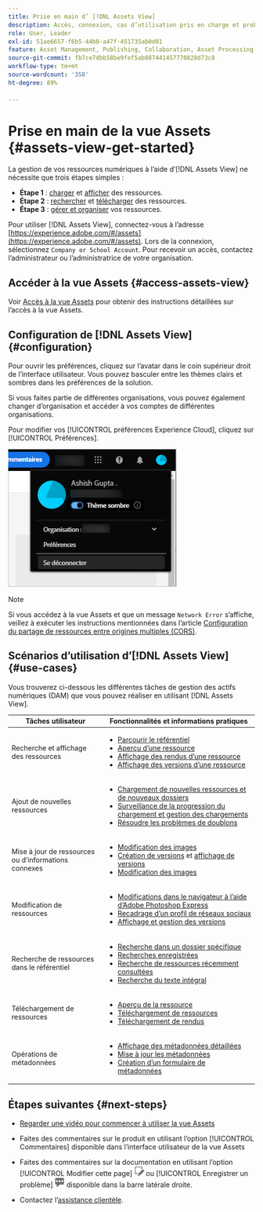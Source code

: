 ```yaml
---
title: Prise en main d’ [!DNL Assets View]
description: Accès, connexion, cas d’utilisation pris en charge et problèmes connus dans [!DNL Assets View].
role: User, Leader
exl-id: 51ae6657-f6b5-44b0-a47f-451735ab0d01
feature: Asset Management, Publishing, Collaboration, Asset Processing
source-git-commit: fb7ce7dbb58be9fef5ab087441457770828d73c8
workflow-type: tm+mt
source-wordcount: '358'
ht-degree: 89%

---
```


# Prise en main de la vue Assets {#assets-view-get-started}

<!-- TBD: Make links for these steps. -->

La gestion de vos ressources numériques à l’aide d’[!DNL Assets View] ne nécessite que trois étapes simples :

* **Étape 1** : [charger](/help/assets/add-delete-assets-view.md) et [afficher](/help/assets/navigate-assets-view.md) des ressources.
* **Étape 2** : [rechercher](/help/assets/search-assets-view.md) et [télécharger](/help/assets/manage-organize-assets-view.md#download) des ressources.
* **Étape 3** : [gérer et organiser](/help/assets/manage-organize-assets-view.md) vos ressources.

Pour utiliser [!DNL Assets View], connectez-vous à l’adresse [https://experience.adobe.com/#/assets](https://experience.adobe.com/#/assets). Lors de la connexion, sélectionnez `Company or School Account`. Pour recevoir un accès, contactez l’administrateur ou l’administratrice de votre organisation.

<!--In addition, more reference information that can be helpful is [understanding of the user interface](/help/assets/navigate-assets-view.md), [list of use cases](#use-cases), [supported file types](/help/assets/supported-file-formats-assets-view.md), and [known issues](/help/assets/release-notes.md#known-issues).
-->

## Accéder à la vue Assets {#access-assets-view}

Voir [Accès à la vue Assets](/help/assets/assets-view-introduction.md#how-to-access-assets-view) pour obtenir des instructions détaillées sur l’accès à la vue Assets.

## Configuration de [!DNL Assets View] {#configuration}

Pour ouvrir les préférences, cliquez sur l’avatar dans le coin supérieur droit de l’interface utilisateur. Vous pouvez basculer entre les thèmes clairs et sombres dans les préférences de la solution.

Si vous faites partie de différentes organisations, vous pouvez également changer d’organisation et accéder à vos comptes de différentes organisations.

Pour modifier vos [!UICONTROL préférences Experience Cloud], cliquez sur [!UICONTROL Préférences].

![Préférence pour changer de thème (sombre ou clair)](assets/theme-change.png)

>[!NOTE]
>
>Si vous accédez à la vue Assets et que un message `Network Error` s’affiche, veillez à exécuter les instructions mentionnées dans l’article [Configuration du partage de ressources entre origines multiples (CORS)](/help/headless/deployment/cross-origin-resource-sharing.md).

## Scénarios d’utilisation d’[!DNL Assets View]  {#use-cases}

Vous trouverez ci-dessous les différentes tâches de gestion des actifs numériques (DAM) que vous pouvez réaliser en utilisant [!DNL Assets View].

| Tâches utilisateur | Fonctionnalités et informations pratiques |
|-----|------|
| Recherche et affichage des ressources | <ul> <li>[Parcourir le référentiel](/help/assets/navigate-assets-view.md#view-assets-and-details) </li> <li> [Aperçu d’une ressource](/help/assets/navigate-assets-view.md#preview-assets) <li> [Affichage des rendus d’une ressource](/help/assets/add-delete-assets-view.md#renditions) </li> <li>[Affichage des versions d’une ressource](/help/assets/manage-organize-assets-view.md#view-versions)</li></ul> |
| Ajout de nouvelles ressources | <ul> <li>[Chargement de nouvelles ressources et de nouveaux dossiers](/help/assets/add-delete-assets-view.md)</li> <li>[Surveillance de la progression du chargement et gestion des chargements](/help/assets/add-delete-assets-view.md#upload-progress)</li> <li>[Résoudre les problèmes de doublons](/help/assets/add-delete-assets-view.md)</li> </ul> |
| Mise à jour de ressources ou d’informations connexes | <ul> <li>[Modification des images](/help/assets/edit-images-assets-view.md)</li> <li>[Création de versions](/help/assets/manage-organize-assets-view.md#create-versions) et [affichage de versions](/help/assets/manage-organize-assets-view.md#view-versions)</li> <li>[Modification des images](/help/assets/edit-images-assets-view.md)</li> </ul> |
| Modification de ressources | <ul> <li>[Modifications dans le navigateur à l’aide d’Adobe Photoshop Express](/help/assets/edit-images-assets-view.md)</li> <li>[Recadrage d’un profil de réseaux sociaux](/help/assets/edit-images-assets-view.md#crop-straighten-images)</li> <li>[Affichage et gestion des versions](/help/assets/manage-organize-assets-view.md#view-versions)</li></ul></ul> |
| Recherche de ressources dans le référentiel | <ul> <li>[Recherche dans un dossier spécifique](/help/assets/search-assets-view.md#refine-search-results)</li> <li>[Recherches enregistrées](/help/assets/search-assets-view.md#saved-search)</li> <li>[Recherche de ressources récemment consultées](/help/assets/search-assets-view.md)</li> <li>[Recherche du texte intégral](/help/assets/search-assets-view.md) |
| Téléchargement de ressources | <ul> <li> [Aperçu de la ressource](/help/assets/navigate-assets-view.md#preview-assets) </li> <li> [Téléchargement de ressources](/help/assets/manage-organize-assets-view.md#download) <li> [Téléchargement de rendus](/help/assets/add-delete-assets-view.md#renditions) </li></ul> |
| Opérations de métadonnées | <ul> <li>[Affichage des métadonnées détaillées](/help/assets/metadata-assets-view.md) </li> <li> [Mise à jour les métadonnées](/help/assets/metadata-assets-view.md#update-metadata)</li> <li> [Création d’un formulaire de métadonnées](/help/assets/metadata-assets-view.md#metadata-forms) </li> </ul> |

## Étapes suivantes {#next-steps}

* [Regarder une vidéo pour commencer à utiliser la vue Assets](https://experienceleague.adobe.com/docs/experience-manager-learn/assets-essentials/getting-started.html?lang=fr)

* Faites des commentaires sur le produit en utilisant l’option [!UICONTROL Commentaires] disponible dans l’interface utilisateur de la vue Assets

* Faites des commentaires sur la documentation en utilisant l’option [!UICONTROL Modifier cette page] ![modifier la page](assets/do-not-localize/edit-page.png) ou [!UICONTROL Enregistrer un problème] ![créer un problème GitHub](assets/do-not-localize/github-issue.png) disponible dans la barre latérale droite.

* Contactez l’[assistance clientèle](https://experienceleague.adobe.com/?support-solution=General&lang=fr#support).


<!--TBD: Merge the below rows in the table when the use cases are documented/available.

| How do I delete assets? | <ul> <li>[Delete assets](/help/assets/manage-organize.md)</li> <li>Recover deleted assets</li> <li>Permanently delete assets</li> </ul> |
| How do I share assets or find shared assets? | <ul> <li>Shared by me</li> <li>Shared with me</li> <li>Share for comments and review</li> <li>Unshare assets</li> </ul> |
| How do I collaborate with others and get my assets reviewed | <ul> <li>Share for review</li> <li>Provide comments. Resolve and filter comments</li> <li>Annotations on images</li> <li>Assign tasks to specific users and prioritize</li> </ul> |

-->

<!-- 

## ![feedback icon](assets/do-not-localize/feedback-icon.png) Provide product feedback {#provide-feedback}

Adobe welcomes feedback about the solution. To provide feedback without even switching your working application, use the [!UICONTROL Feedback] option in the user interface. It also lets you attach files such as screenshots or video recording of an issue.

  ![feedback option in the interface](assets/feedback-panel.png)

To provide feedback for documentation, click [!UICONTROL Edit this page] ![edit the page](assets/do-not-localize/edit-page.png) or [!UICONTROL Log an issue] ![create a GitHub issue](assets/do-not-localize/github-issue.png) from the right sidebar. You can do one of the following: 

* Make the content updates and submit a GitHub pull request.
* Create an issue or ticket in GitHub. Retain the automatically populated article name when creating an issue.

-->
<!--
>[!MORELIKETHIS]
>
>* [Understand the user interface](/help/assets/navigate-asssets-view.md).
>* [Release notes and known issues](/help/assets/release-notes.md).
>* [Supported file types](/help/assets/supported-file-formats.md).
-->
